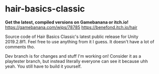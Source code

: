 # hair-basics-classic
__Get the latest, compiled versions on Gamebanana or itch.io!__
https://gamebanana.com/wips/78785
https://benefond.itch.io/hair

Source code of Hair Basics Classic's latest public release for Unity 2019.2.8f1.
Feel free to use anything from it I guess. It doesn't have a lot of comments tho.

Dev branch is for changes and stuff I'm working on! Consider it as a playtester branch, but instead literally everyone can see it because uhh yeah. You still have to build it yourself.
